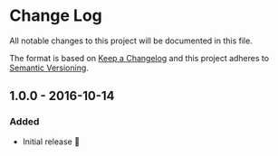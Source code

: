 # Change Log

All notable changes to this project will be documented in this file.

The format is based on [Keep a Changelog](http://keepachangelog.com/) and this project adheres to [Semantic Versioning](http://semver.org).

## 1.0.0 - 2016-10-14
### Added
- Initial release :tada:
